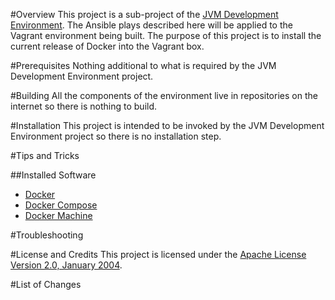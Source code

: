 #Overview
This project is a sub-project of the [JVM Development Environment](https://github.com/kurron/jvm-development-environment). 
The Ansible plays described here will be applied to the Vagrant environment being built.  The purpose of this project 
is to install the current release of Docker into the Vagrant box.

#Prerequisites
Nothing additional to what is required by the JVM Development Environment project. 

#Building
All the components of the environment live in repositories on the internet so there is nothing to build.

#Installation
This project is intended to be invoked by the JVM Development Environment project so there is no installation step.

#Tips and Tricks

##Installed Software

* [Docker](https://www.docker.com/)
* [Docker Compose](https://www.docker.com/)
* [Docker Machine](https://www.docker.com/)

#Troubleshooting

#License and Credits
This project is licensed under the [Apache License Version 2.0, January 2004](http://www.apache.org/licenses/).

#List of Changes

